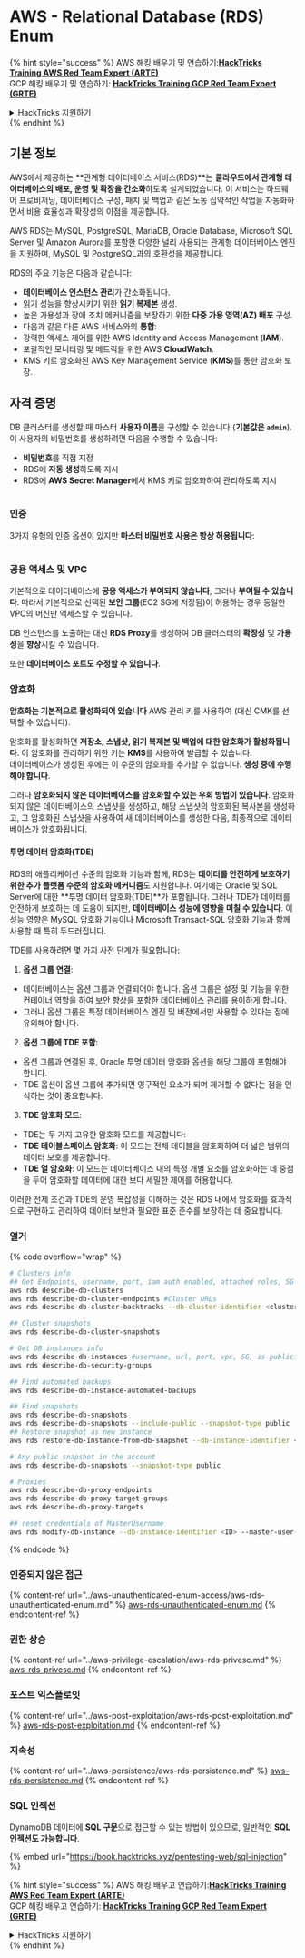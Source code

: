 # AWS - Relational Database (RDS) Enum

{% hint style="success" %}
AWS 해킹 배우기 및 연습하기:<img src="../../../.gitbook/assets/image (1).png" alt="" data-size="line">[**HackTricks Training AWS Red Team Expert (ARTE)**](https://training.hacktricks.xyz/courses/arte)<img src="../../../.gitbook/assets/image (1).png" alt="" data-size="line">\
GCP 해킹 배우기 및 연습하기: <img src="../../../.gitbook/assets/image (2).png" alt="" data-size="line">[**HackTricks Training GCP Red Team Expert (GRTE)**<img src="../../../.gitbook/assets/image (2).png" alt="" data-size="line">](https://training.hacktricks.xyz/courses/grte)

<details>

<summary>HackTricks 지원하기</summary>

* [**구독 계획**](https://github.com/sponsors/carlospolop) 확인하기!
* **💬 [**Discord 그룹**](https://discord.gg/hRep4RUj7f) 또는 [**텔레그램 그룹**](https://t.me/peass)에 참여하거나 **Twitter**에서 **팔로우**하세요** 🐦 [**@hacktricks\_live**](https://twitter.com/hacktricks\_live)**.**
* **[**HackTricks**](https://github.com/carlospolop/hacktricks) 및 [**HackTricks Cloud**](https://github.com/carlospolop/hacktricks-cloud) 깃허브 리포지토리에 PR을 제출하여 해킹 팁 공유하기.**

</details>
{% endhint %}

## 기본 정보

AWS에서 제공하는 **관계형 데이터베이스 서비스(RDS)**는 **클라우드에서 관계형 데이터베이스의 배포, 운영 및 확장을 간소화**하도록 설계되었습니다. 이 서비스는 하드웨어 프로비저닝, 데이터베이스 구성, 패치 및 백업과 같은 노동 집약적인 작업을 자동화하면서 비용 효율성과 확장성의 이점을 제공합니다.

AWS RDS는 MySQL, PostgreSQL, MariaDB, Oracle Database, Microsoft SQL Server 및 Amazon Aurora를 포함한 다양한 널리 사용되는 관계형 데이터베이스 엔진을 지원하며, MySQL 및 PostgreSQL과의 호환성을 제공합니다.

RDS의 주요 기능은 다음과 같습니다:

* **데이터베이스 인스턴스 관리**가 간소화됩니다.
* 읽기 성능을 향상시키기 위한 **읽기 복제본** 생성.
* 높은 가용성과 장애 조치 메커니즘을 보장하기 위한 **다중 가용 영역(AZ) 배포** 구성.
* 다음과 같은 다른 AWS 서비스와의 **통합**:
* 강력한 액세스 제어를 위한 AWS Identity and Access Management (**IAM**).
* 포괄적인 모니터링 및 메트릭을 위한 AWS **CloudWatch**.
* KMS 키로 암호화된 AWS Key Management Service (**KMS**)를 통한 암호화 보장.

## 자격 증명

DB 클러스터를 생성할 때 마스터 **사용자 이름**을 구성할 수 있습니다 (**기본값은 `admin`**). 이 사용자의 비밀번호를 생성하려면 다음을 수행할 수 있습니다:

* **비밀번호**를 직접 지정
* RDS에 **자동 생성**하도록 지시
* RDS에 **AWS Secret Manager**에서 KMS 키로 암호화하여 관리하도록 지시

<figure><img src="../../../.gitbook/assets/image (144).png" alt=""><figcaption></figcaption></figure>

### 인증

3가지 유형의 인증 옵션이 있지만 **마스터 비밀번호 사용은 항상 허용됩니다**:

<figure><img src="../../../.gitbook/assets/image (227).png" alt=""><figcaption></figcaption></figure>

### 공용 액세스 및 VPC

기본적으로 데이터베이스에 **공용 액세스가 부여되지 않습니다**, 그러나 **부여될 수 있습니다**. 따라서 기본적으로 선택된 **보안 그룹**(EC2 SG에 저장됨)이 허용하는 경우 동일한 VPC의 머신만 액세스할 수 있습니다.

DB 인스턴스를 노출하는 대신 **RDS Proxy**를 생성하여 DB 클러스터의 **확장성** 및 **가용성**을 **향상**시킬 수 있습니다.

또한 **데이터베이스 포트도 수정할 수 있습니다**.

### 암호화

**암호화는 기본적으로 활성화되어 있습니다** AWS 관리 키를 사용하여 (대신 CMK를 선택할 수 있습니다).

암호화를 활성화하면 **저장소, 스냅샷, 읽기 복제본 및 백업에 대한 암호화가 활성화됩니다**. 이 암호화를 관리하기 위한 키는 **KMS**를 사용하여 발급할 수 있습니다.\
데이터베이스가 생성된 후에는 이 수준의 암호화를 추가할 수 없습니다. **생성 중에 수행해야 합니다**.

그러나 **암호화되지 않은 데이터베이스를 암호화할 수 있는 우회 방법이 있습니다**. 암호화되지 않은 데이터베이스의 스냅샷을 생성하고, 해당 스냅샷의 암호화된 복사본을 생성하고, 그 암호화된 스냅샷을 사용하여 새 데이터베이스를 생성한 다음, 최종적으로 데이터베이스가 암호화됩니다.

#### 투명 데이터 암호화(TDE)

RDS의 애플리케이션 수준의 암호화 기능과 함께, RDS는 **데이터를 안전하게 보호하기 위한 추가 플랫폼 수준의 암호화 메커니즘**도 지원합니다. 여기에는 Oracle 및 SQL Server에 대한 **투명 데이터 암호화(TDE)**가 포함됩니다. 그러나 TDE가 데이터를 안전하게 보호하는 데 도움이 되지만, **데이터베이스 성능에 영향을 미칠 수 있습니다**. 이 성능 영향은 MySQL 암호화 기능이나 Microsoft Transact-SQL 암호화 기능과 함께 사용할 때 특히 두드러집니다.

TDE를 사용하려면 몇 가지 사전 단계가 필요합니다:

1. **옵션 그룹 연결**:
* 데이터베이스는 옵션 그룹과 연결되어야 합니다. 옵션 그룹은 설정 및 기능을 위한 컨테이너 역할을 하여 보안 향상을 포함한 데이터베이스 관리를 용이하게 합니다.
* 그러나 옵션 그룹은 특정 데이터베이스 엔진 및 버전에서만 사용할 수 있다는 점에 유의해야 합니다.
2. **옵션 그룹에 TDE 포함**:
* 옵션 그룹과 연결된 후, Oracle 투명 데이터 암호화 옵션을 해당 그룹에 포함해야 합니다.
* TDE 옵션이 옵션 그룹에 추가되면 영구적인 요소가 되며 제거할 수 없다는 점을 인식하는 것이 중요합니다.
3. **TDE 암호화 모드**:
* TDE는 두 가지 고유한 암호화 모드를 제공합니다:
* **TDE 테이블스페이스 암호화**: 이 모드는 전체 테이블을 암호화하여 더 넓은 범위의 데이터 보호를 제공합니다.
* **TDE 열 암호화**: 이 모드는 데이터베이스 내의 특정 개별 요소를 암호화하는 데 중점을 두어 암호화할 데이터에 대한 보다 세밀한 제어를 허용합니다.

이러한 전제 조건과 TDE의 운영 복잡성을 이해하는 것은 RDS 내에서 암호화를 효과적으로 구현하고 관리하여 데이터 보안과 필요한 표준 준수를 보장하는 데 중요합니다.

### 열거

{% code overflow="wrap" %}
```bash
# Clusters info
## Get Endpoints, username, port, iam auth enabled, attached roles, SG
aws rds describe-db-clusters
aws rds describe-db-cluster-endpoints #Cluster URLs
aws rds describe-db-cluster-backtracks --db-cluster-identifier <cluster-name>

## Cluster snapshots
aws rds describe-db-cluster-snapshots

# Get DB instances info
aws rds describe-db-instances #username, url, port, vpc, SG, is public?
aws rds describe-db-security-groups

## Find automated backups
aws rds describe-db-instance-automated-backups

## Find snapshots
aws rds describe-db-snapshots
aws rds describe-db-snapshots --include-public --snapshot-type public
## Restore snapshot as new instance
aws rds restore-db-instance-from-db-snapshot --db-instance-identifier <ID> --db-snapshot-identifier <ID> --availability-zone us-west-2a

# Any public snapshot in the account
aws rds describe-db-snapshots --snapshot-type public

# Proxies
aws rds describe-db-proxy-endpoints
aws rds describe-db-proxy-target-groups
aws rds describe-db-proxy-targets

## reset credentials of MasterUsername
aws rds modify-db-instance --db-instance-identifier <ID> --master-user-password <NewPassword> --apply-immediately
```
{% endcode %}

### 인증되지 않은 접근

{% content-ref url="../aws-unauthenticated-enum-access/aws-rds-unauthenticated-enum.md" %}
[aws-rds-unauthenticated-enum.md](../aws-unauthenticated-enum-access/aws-rds-unauthenticated-enum.md)
{% endcontent-ref %}

### 권한 상승

{% content-ref url="../aws-privilege-escalation/aws-rds-privesc.md" %}
[aws-rds-privesc.md](../aws-privilege-escalation/aws-rds-privesc.md)
{% endcontent-ref %}

### 포스트 익스플로잇

{% content-ref url="../aws-post-exploitation/aws-rds-post-exploitation.md" %}
[aws-rds-post-exploitation.md](../aws-post-exploitation/aws-rds-post-exploitation.md)
{% endcontent-ref %}

### 지속성

{% content-ref url="../aws-persistence/aws-rds-persistence.md" %}
[aws-rds-persistence.md](../aws-persistence/aws-rds-persistence.md)
{% endcontent-ref %}

### SQL 인젝션

DynamoDB 데이터에 **SQL 구문**으로 접근할 수 있는 방법이 있으므로, 일반적인 **SQL 인젝션도 가능합니다**.

{% embed url="https://book.hacktricks.xyz/pentesting-web/sql-injection" %}

{% hint style="success" %}
AWS 해킹 배우고 연습하기:<img src="../../../.gitbook/assets/image (1).png" alt="" data-size="line">[**HackTricks Training AWS Red Team Expert (ARTE)**](https://training.hacktricks.xyz/courses/arte)<img src="../../../.gitbook/assets/image (1).png" alt="" data-size="line">\
GCP 해킹 배우고 연습하기: <img src="../../../.gitbook/assets/image (2).png" alt="" data-size="line">[**HackTricks Training GCP Red Team Expert (GRTE)**<img src="../../../.gitbook/assets/image (2).png" alt="" data-size="line">](https://training.hacktricks.xyz/courses/grte)

<details>

<summary>HackTricks 지원하기</summary>

* [**구독 계획**](https://github.com/sponsors/carlospolop) 확인하기!
* **💬 [**Discord 그룹**](https://discord.gg/hRep4RUj7f) 또는 [**텔레그램 그룹**](https://t.me/peass)에 참여하거나 **Twitter** 🐦 [**@hacktricks\_live**](https://twitter.com/hacktricks\_live)**를 팔로우하세요.**
* **[**HackTricks**](https://github.com/carlospolop/hacktricks) 및 [**HackTricks Cloud**](https://github.com/carlospolop/hacktricks-cloud) 깃허브 리포에 PR을 제출하여 해킹 팁을 공유하세요.**

</details>
{% endhint %}
